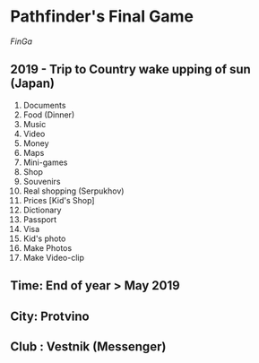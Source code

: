 # Pathfinder's Final Game

_FinGa_

## 2019 - Trip to Country wake upping of sun (Japan)

1. Documents
2. Food (Dinner)
3. Music
4. Video
5. Money
6. Maps
7. Mini-games
8. Shop
9. Souvenirs
10. Real shopping (Serpukhov)
11. Prices [Kid's Shop]
12. Dictionary
13. Passport
14. Visa
15. Kid's photo
16. Make Photos
17. Make Video-clip

## Time: End of year > May 2019

## City: Protvino

## Club : Vestnik (Messenger)
